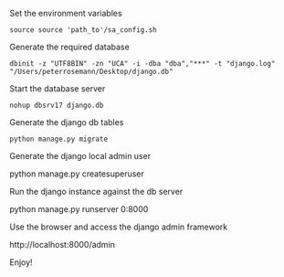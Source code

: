 Set the environment variables 

    source source 'path_to'/sa_config.sh 

Generate the required database

    dbinit -z "UTF8BIN" -zn "UCA" -i -dba "dba","***" -t "django.log" "/Users/peterrosemann/Desktop/django.db"

Start the database server

    nohup dbsrv17 django.db

Generate the django db tables

    python manage.py migrate


Generate the django local admin user


   python manage.py createsuperuser

Run the django instance against the db server

   python manage.py runserver 0:8000

Use the browser and access the django admin framework

   http://localhost:8000/admin

Enjoy!
